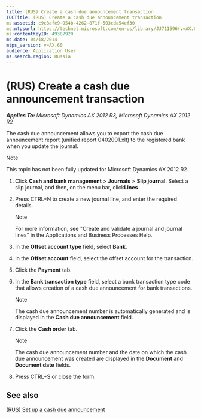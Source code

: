 ```yaml
---
title: (RUS) Create a cash due announcement transaction
TOCTitle: (RUS) Create a cash due announcement transaction
ms:assetid: c9c8afe9-954b-4262-871f-503cda54ef30
ms:mtpsurl: https://technet.microsoft.com/en-us/library/JJ711596(v=AX.60)
ms:contentKeyID: 49387920
ms.date: 04/18/2014
mtps_version: v=AX.60
audience: Application User
ms.search.region: Russia
---
```


# (RUS) Create a cash due announcement transaction 


_**Applies To:** Microsoft Dynamics AX 2012 R3, Microsoft Dynamics AX 2012 R2_

The cash due announcement allows you to export the cash due announcement report (unified report 0402001.xlt) to the registered bank when you update the journal.


> [!NOTE]
> <P>This topic has not been fully updated for Microsoft Dynamics AX 2012 R2.</P>



1.  Click **Cash and bank management** \> **Journals** \> **Slip journal**. Select a slip journal, and then, on the menu bar, click**Lines**

2.  Press CTRL+N to create a new journal line, and enter the required details.
    

    > [!NOTE]
    > <P>For more information, see "Create and validate a journal and journal lines" in the Applications and Business Processes Help.</P>



3.  In the **Offset account type** field, select **Bank**.

4.  In the **Offset account** field, select the offset account for the transaction.

5.  Click the **Payment** tab.

6.  In the **Bank transaction type** field, select a bank transaction type code that allows creation of a cash due announcement for bank transactions.
    

    > [!NOTE]
    > <P>The cash due announcement number is automatically generated and is displayed in the <STRONG>Cash due announcement</STRONG> field.</P>



7.  Click the **Cash order** tab.
    

    > [!NOTE]
    > <P>The cash due announcement number and the date on which the cash due announcement was created are displayed in the <STRONG>Document</STRONG> and <STRONG>Document date</STRONG> fields.</P>



8.  Press CTRL+S or close the form.

## See also

[(RUS) Set up a cash due announcement](rus-set-up-a-cash-due-announcement.md)

  


